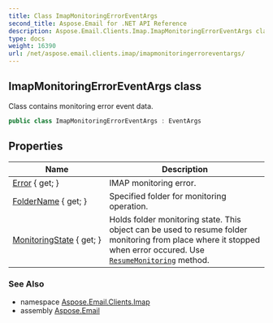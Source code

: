 ```yaml
---
title: Class ImapMonitoringErrorEventArgs
second_title: Aspose.Email for .NET API Reference
description: Aspose.Email.Clients.Imap.ImapMonitoringErrorEventArgs class. Class contains monitoring error event data
type: docs
weight: 16390
url: /net/aspose.email.clients.imap/imapmonitoringerroreventargs/
---
```

## ImapMonitoringErrorEventArgs class

Class contains monitoring error event data.

```csharp
public class ImapMonitoringErrorEventArgs : EventArgs
```

## Properties

| Name | Description |
| --- | --- |
| [Error](../../aspose.email.clients.imap/imapmonitoringerroreventargs/error/) { get; } | IMAP monitoring error. |
| [FolderName](../../aspose.email.clients.imap/imapmonitoringerroreventargs/foldername/) { get; } | Specified folder for monitoring operation. |
| [MonitoringState](../../aspose.email.clients.imap/imapmonitoringerroreventargs/monitoringstate/) { get; } | Holds folder monitoring state. This object can be used to resume folder monitoring from place where it stopped when error occured. Use [`ResumeMonitoring`](../imapclient/resumemonitoring/) method. |

### See Also

* namespace [Aspose.Email.Clients.Imap](../../aspose.email.clients.imap/)
* assembly [Aspose.Email](../../)


